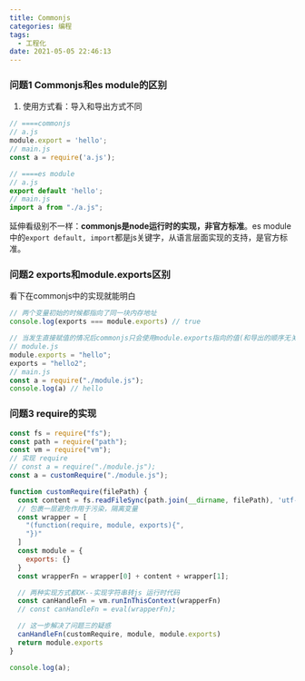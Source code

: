 ```yaml
---
title: Commonjs
categories: 编程
tags:
  - 工程化
date: 2021-05-05 22:46:13
---
```


### 问题1 Commonjs和es module的区别
1. 使用方式看：导入和导出方式不同
```javascript
// ====commonjs
// a.js
module.export = 'hello';
// main.js
const a = require('a.js');

// ====es module
// a.js
export default 'hello';
// main.js
import a from "./a.js";
```
延伸看级别不一样：<b>commonjs是node运行时的实现，非官方标准</b>。es module中的`export default, import`都是js关键字，从语言层面实现的支持，是官方标准。


### 问题2 exports和module.exports区别
看下在commonjs中的实现就能明白
```javascript
// 两个变量初始的时候都指向了同一块内存地址
console.log(exports === module.exports) // true

// 当发生直接赋值的情况后commonjs只会使用module.exports指向的值(和导出的顺序无关)
// module.js
module.exports = "hello";
exports = "hello2";
// main.js
const a = require("./module.js");
console.log(a) // hello
```

### 问题3 require的实现
```javascript
const fs = require("fs");
const path = require("path");
const vm = require("vm");
// 实现 require
// const a = require("./module.js");
const a = customRequire("./module.js");

function customRequire(filePath) {
  const content = fs.readFileSync(path.join(__dirname, filePath), 'utf-8');
  // 包裹一层避免作用于污染，隔离变量
  const wrapper = [
    "(function(require, module, exports){",
    "})"
  ]
  const module = {
    exports: {}
  }
  const wrapperFn = wrapper[0] + content + wrapper[1];

  // 两种实现方式都OK--实现字符串转js 运行时代码
  const canHandleFn = vm.runInThisContext(wrapperFn)
  // const canHandleFn = eval(wrapperFn);

  // 这一步解决了问题三的疑惑
  canHandleFn(customRequire, module, module.exports)
  return module.exports
}

console.log(a);
```
